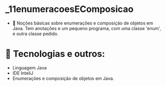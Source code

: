 # _11enumeracoesEComposicao
- 🎯 Noções básicas sobre enumerações e composição de objetos em Java. Tem anotações e um pequeno programa, com uma classe 'enum', e outra classe pedido.


# 🔧 Tecnologias e outros:
- Linguagem Java
- IDE InteliJ
- Enumerações e composição de objetos em Java.
